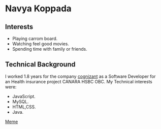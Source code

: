 # Navya Koppada 

## Interests

* Playing carrom board.
* Watching feel good movies.
* Spending time with family or friends.

## Technical Background 

I worked 1.8 years for the company  [cognizant](https://www.cognizant.com/us/en/about-cognizant "Cognizant Technologies") as a Software Developer for an Health insurance project CANARA HSBC OBC.
My Technical interests were:
* JavaScript.
* MySQL.
* HTML,CSS.
* Java.

[Meme](https://cdn.shopify.com/s/files/1/0435/1216/8606/files/Coffee-is-ready-Coffee-Memes_480x480.jpg?v=1633902188)
